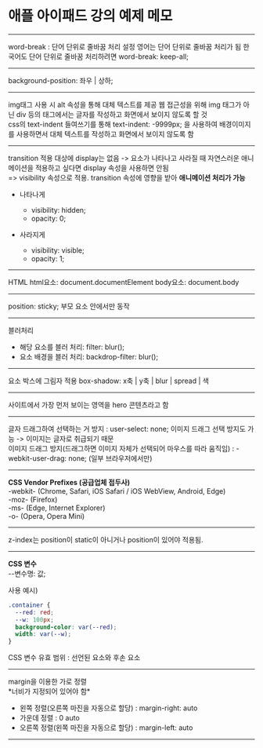 # 애플 아이패드 강의 예제 메모
<hr>
word-break : 단어 단위로 줄바꿈 처리 설정
영어는 단어 단위로 줄바꿈 처리가 됨
한국어도 단어 단위로 줄바꿈 처리하려면 word-break: keep-all;

<hr>

background-position: 좌우 | 상하;

<hr>

img태그 사용 시 alt 속성을 통해 대체 텍스트를 제공
웹 접근성을 위해 img 태그가 아닌 div 등의 태그에서는 글자를 작성하고 화면에서 보이지 않도록 할 것  
css의 text-indent 들여쓰기를 통해 text-indent: -9999px; 을 사용하여 배경이미지를 사용하면서 대체 텍스트를 작성하고 화면에서 보이지 않도록 함

<hr>

transition 적용 대상에 display는 없음 -> 요소가 나타나고 사라질 때 자연스러운 애니메이션을 적용하고 싶다면 display 속성을 사용하면 안됨  
=> visibility 속성으로 적용. transition 속성에 영향을 받아 **애니메이션 처리가 가능**
- 나타나게
  - visibility: hidden;
  - opacity: 0;

- 사라지게
  - visibility: visible;
  - opacity: 1;

<hr>

HTML 
html요소: document.documentElement
body요소: document.body

<hr>

position: sticky;
부모 요소 안에서만 동작

<hr>

블러처리
- 해당 요소를 블러 처리: filter: blur();
- 요소 배경을 블러 처리: backdrop-filter: blur();

<hr>

요소 박스에 그림자 적용
box-shadow: x축 | y축 | blur | spread | 색

<hr>

사이트에서 가장 먼저 보이는 영역을 hero 콘텐츠라고 함  

<hr>

글자 드래그하여 선택하는 거 방지 : user-select: none;
이미지 드래그 선택 방지도 가능 -> 이미지는 글자로 취급되기 때문  
이미지 드래그 방지(드래그하면 이미지 자체가 선택되어 마우스를 따라 움직임) : -webkit-user-drag: none; (일부 브라우저에서만)

<hr>

**CSS Vendor Prefixes (공급업체 접두사)**  
-webkit- (Chrome, Safari, iOS Safari / iOS WebView, Android, Edge)   
-moz- (Firefox)  
-ms- (Edge, Internet Explorer)  
-o- (Opera, Opera Mini)  

<hr>

z-index는 position이 static이 아니거나 position이 있어야 적용됨. 

<hr>

**CSS 변수**  
--변수명: 값;

사용 예시)
```css
.container {
  --red: red;
  --w: 100px;
  background-color: var(--red);
  width: var(--w);
}
```
CSS 변수 유효 범위 : 선언된 요소와 후손 요소

<hr>

margin을 이용한 가로 정렬  
\*너비가 지정되어 있어야 함\*
- 왼쪽 정렬(오른쪽 마진을 자동으로 할당) : margin-right: auto
- 가운데 정렬 : 0 auto
- 오른쪽 정렬(왼쪽 마진을 자동으로 할당) : margin-left: auto

<hr>

